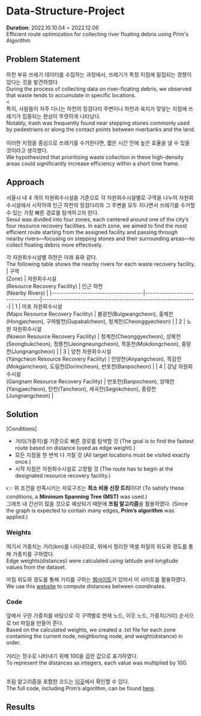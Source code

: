 # Data-Structure-Project
**Duration**: 2022.10.10.04 ~ 2022.12.06 <br/>
Efficient route optimization for collecting river floating debris using Prim's Algorithm

## Problem Statement
하천 부유 쓰레기 데이터를 수집하는 과정에서, 쓰레기가 특정 지점에 밀집되는 경향이 있다는 것을 발견하였다. <br/>
During the process of collecting data on river-floating debris, we observed that waste tends to accumulate in specific locations. <br/><<br/>
특히, 사람들이 자주 다니는 하천의 징검다리 주변이나 하천과 육지가 맞닿는 지점에 쓰레기가 집중되는 현상이 뚜렷하게 나타났다. <br/>
Notably, trash was frequently found near stepping stones commonly used by pedestrians or along the contact points between riverbanks and the land. </br></br>
이러한 지점을 중심으로 쓰레기를 수거한다면, 짧은 시간 안에 높은 효율을 낼 수 있을 것이라고 생각했다. <br/>
We hypothesized that prioritizing waste collection in these high-density areas could significantly increase efficiency within a short time frame. <br/>

## Approach
서울시 내 4 개의 자원회수시설을 기준으로 각 자원회수시설별로 구역을 나누어 자원회수시설에서 시작하여 인근 하천의 징검다리와 그 주변을 모두 지나면서 쓰레기를 수거할 수 있는 가장 빠른 경로를 탐색하고자 한다. <br/>
Seoul was divided into four zones, each centered around one of the city’s four resource recovery facilities. In each zone, we aimed to find the most efficient route starting from the assigned facility and passing through nearby rivers—focusing on stepping stones and their surrounding areas—to collect floating debris more effectively. <br/>

각 자원회수시설별 하천은 아래 표와 같다. </br>
The following table shows the nearby rivers for each waste recovery facility. <br/>
| 구역<br/>(Zone)       | 자원회수시설<br/>(Resource Recovery Facility)       | 인근 하천<br/>(Nearby Rivers)                                                 |
|--------------------------------------|----------------------------------|----------------------------------------------------------------|
| 1 | 마포 자원회수시설</br>(Mapo Resource Recovery Facility) | 불광천(Bulgwangcheon), 홍제천(Hongjecheon), 구파발천(Gupabalcheon), 청계천(Cheonggyecheon) |
| 2 | 노원 자원회수시설</br>(Nowon Resource Recovery Facility) | 청계천(Cheonggyecheon), 성북천(Seongbukcheon), 정릉천(Jeongneungcheon), 목동천(Mokdongcheon), 중랑천(Jungnangcheon) |
| 3 | 양천 자원회수시설</br>(Yangcheon Resource Recovery Facility) | 안양천(Anyangcheon), 목감천(Mokgamcheon), 도림천(Dorimcheon), 반포천(Banpocheon) |
| 4 | 강남 자원회수시설</br>(Gangnam Resource Recovery Facility) | 반포천(Banpocheon), 양재천(Yangjaecheon), 탄천(Tancheon), 세곡천(Segokcheon), 중랑천(Jungnangcheon) |


## Solution 
[Conditions] 
- 거리(가중치)를 기준으로 빠른 경로를 탐색할 것 (The goal is to find the fastest route based on distance (used as edge weight).)
- 모든 지점을 한 번씩 다 거칠 것 (All target locations must be visited exactly once.)
- 시작 지점은 자원회수시설로 고정될 것 (The route has to begin at the designated resource recovery facility.) <br/>

👉 위 조건을 만족시키는 자료구조는 **최소 비용 신장 트리**이다! (To satisfy these conditions, a **Minimum Spanning Tree (MST)** was used.) <br/>
그래프 내 간선이 많을 것으로 예상되기 때문에 **프림 알고리즘**을 활용하였다. (Since the graph is expected to contain many edges, **Prim’s algorithm** was applied.) <br/>

### Weights
여기서 가중치는 거리(km)를 나타내므로, 위에서 정리한 엑셀 파일의 위도와 경도를 통해 가중치를 구하였다. <br/>
Edge weights(distances) were calculated using latitude and longitude values from the dataset. <br/>

마침 위도와 경도를 통해 거리를 구하는 [웹사이트](https://boulter.com/gps/distance/?from=37.463782%09127.090359&to=37.490861%09127.068267&units=k)가 있어서 이 사이트를 활용하였다. <br/>
We use this [website](https://boulter.com/gps/distance/?from=37.463782%09127.090359&to=37.490861%09127.068267&units=k) to compute distances between coordinates. <br/>

### Code 
앞에서 구한 가중치를 바탕으로 각 구역별로 현재 노드, 이웃 노드, 가중치(거리) 순서으로 txt 파일을 만들어 준다. <br/>
Based on the calculated weights, we created a .txt file for each zone containing the current node, neighboring node, and weight(distance) in order. <br/><br/>
거리는 정수로 나타내기 위해 100을 곱한 값으로 표기하였다. <br/>
To represent the distances as integers, each value was multiplied by 100. <br/><br/>

프림 알고리즘을 포함한 코드는 [이곳]()에서 확인할 수 있다. <br/>
The full code, including Prim’s algorithm, can be found [here](웹사이트). <br/>

## Results

